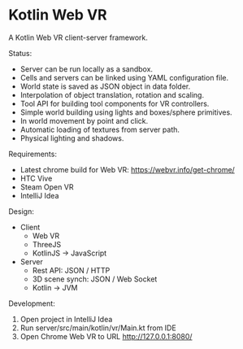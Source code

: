 # Kotlin Web VR

A Kotlin Web VR client-server framework.

Status:
 * Server can be run locally as a sandbox.
 * Cells and servers can be linked using YAML configuration file.
 * World state is saved as JSON object in data folder.
 * Interpolation of object translation, rotation and scaling.
 * Tool API for building tool components for VR controllers.
 * Simple world building using lights and boxes/sphere primitives.
 * In world movement by point and click.
 * Automatic loading of textures from server path.
 * Physical lighting and shadows.

Requirements:
 * Latest chrome build for Web VR: https://webvr.info/get-chrome/
 * HTC Vive
 * Steam Open VR
 * IntelliJ Idea

Design:
 * Client
    * Web VR
    * ThreeJS
    * KotlinJS -> JavaScript
 * Server
    * Rest API: JSON / HTTP
    * 3D scene synch: JSON / Web Socket
    * Kotlin -> JVM
    
Development:

1) Open project in IntelliJ Idea
2) Run server/src/main/kotlin/vr/Main.kt from IDE
3) Open Chrome Web VR to URL http://127.0.0.1:8080/